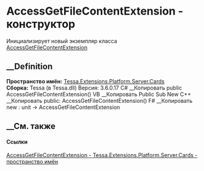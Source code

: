 # AccessGetFileContentExtension - конструктор
Инициализирует новый экземпляр класса
[AccessGetFileContentExtension](T_Tessa_Extensions_Platform_Server_Cards_AccessGetFileContentExtension.htm)
##  __Definition
 **Пространство имён:**
[Tessa.Extensions.Platform.Server.Cards](N_Tessa_Extensions_Platform_Server_Cards.htm)  
 **Сборка:** Tessa (в Tessa.dll) Версия: 3.6.0.17
C# __Копировать
     public AccessGetFileContentExtension()
VB __Копировать
     Public Sub New
C++ __Копировать
     public:
    AccessGetFileContentExtension()
F# __Копировать
     new : unit -> AccessGetFileContentExtension
##  __См. также
#### Ссылки
[AccessGetFileContentExtension -
](T_Tessa_Extensions_Platform_Server_Cards_AccessGetFileContentExtension.htm)
[Tessa.Extensions.Platform.Server.Cards - пространство
имён](N_Tessa_Extensions_Platform_Server_Cards.htm)
